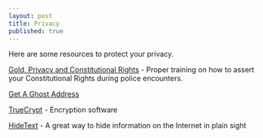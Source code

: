 ```yaml
---
layout: post
title: Privacy
published: true
---
```

<p>Here are some resources to protect your privacy.</p>
<p><a href="http://www.runtogold.com/2008/10/gold-privacy-and-constitutional-rights/">Gold, Privacy and Constitutional Rights</a> - Proper training on how to assert your Constitutional Rights during police encounters.</p>
<p><a href="http://www.runtogold.com/get-a-ghost-address/">Get A Ghost Address</a></p>
<p><a href="http://www.truecrypt.org/" target="_blank">TrueCrypt</a> - Encryption software</p>
<p><a href="http://hidetext.net/" target="_blank">HideText</a> - A great way to hide information on the Internet in plain sight</p>
